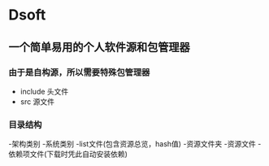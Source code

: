 # Dsoft
## 一个简单易用的个人软件源和包管理器

### 由于是自构源，所以需要特殊包管理器
- include 头文件
- src 源文件

### 目录结构

-架构类别
    -系统类别
        -list文件(包含资源总览，hash值)
        -资源文件夹
            -资源文件
            -依赖项文件(下载时凭此自动安装依赖)
            